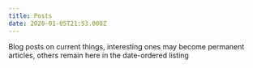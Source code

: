 ```yaml
---
title: Posts
date: 2020-01-05T21:53.000Z
---
```

Blog posts on current things, interesting ones may become permanent articles, others remain here in the date-ordered listing
